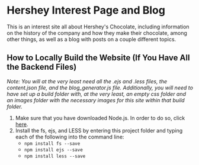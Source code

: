 # Hershey Interest Page and Blog

This is an interest site all about Hershey's Chocolate, including information on the history of the company and how they make their chocolate, among other things, as well as a blog with posts on a couple different topics.

## How to Locally Build the Website (If You Have All the Backend Files)
*Note: You will at the very least need all the .ejs and .less files, the content.json file, and the blog_generator.js file. Additionally, you will need to have set up a build folder with, at the very least, an empty css folder and an images folder with the necessary images for this site within that build folder.*
1. Make sure that you have downloaded Node.js. In order to do so, click [here](https://nodejs.org/en/download/).
2. Install the fs, ejs, and LESS by entering this project folder and typing each of the following into the command line:
    * `npm install fs --save`
    * `npm install ejs --save`
    * `npm install less --save`
